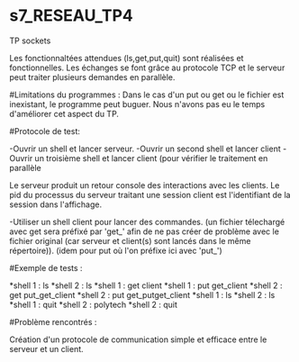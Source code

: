 # s7_RESEAU_TP4
TP sockets

Les fonctionnaltées attendues (ls,get,put,quit) sont réalisées et fonctionnelles.
Les échanges se font grâce au protocole TCP et le serveur peut traiter plusieurs demandes en parallèle.

#Limitations du programmes :
Dans le cas d'un put ou get ou le fichier est inexistant, le programme peut buguer. Nous n'avons pas eu le temps d'améliorer cet aspect du TP.

#Protocole de test:

-Ouvrir un shell et lancer serveur.
-Ouvrir un second shell et lancer client
-Ouvrir un troisième shell et lancer client (pour vérifier le traitement en parallèle

Le serveur produit un retour console des interactions avec les clients. Le pid du processus du serveur traitant une session client est l'identifiant de la session dans l'affichage.

-Utiliser un shell client pour lancer des commandes.
(un fichier télechargé avec get sera préfixé par 'get\_' afin de ne pas créer de problème avec le fichier original (car serveur et client(s) sont lancés dans le même répertoire)).
(idem pour put où l'on préfixe ici avec 'put\_')

#Exemple de tests :

*shell 1 : ls
*shell 2 : ls
*shell 1 : get client
*shell 1 : put get_client
*shell 2 : get put_get_client
*shell 2 : put get_putget_client
*shell 1 : ls
*shell 2 : ls
*shell 1 : quit
*shell 2 : polytech
*shell 2 : quit

#Problème rencontrés :

Création d'un protocole de communication simple et efficace entre le serveur et un client.



